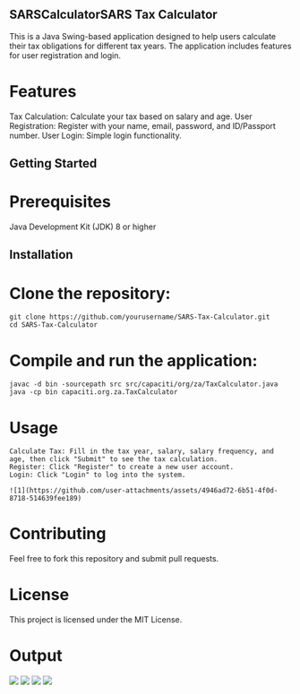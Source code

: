 ## SARSCalculatorSARS Tax Calculator
This is a Java Swing-based application designed to help users calculate their tax obligations for different tax years. The application includes features for user registration and login.

# Features
  Tax Calculation: Calculate your tax based on salary and age.
  User Registration: Register with your name, email, password, and ID/Passport number.
  User Login: Simple login functionality.
## Getting Started
# Prerequisites
  Java Development Kit (JDK) 8 or higher
## Installation
# Clone the repository:

    git clone https://github.com/yourusername/SARS-Tax-Calculator.git
    cd SARS-Tax-Calculator
# Compile and run the application:


    javac -d bin -sourcepath src src/capaciti/org/za/TaxCalculator.java
    java -cp bin capaciti.org.za.TaxCalculator
# Usage
    Calculate Tax: Fill in the tax year, salary, salary frequency, and age, then click "Submit" to see the tax calculation.
    Register: Click "Register" to create a new user account.
    Login: Click "Login" to log into the system.

    ![1](https://github.com/user-attachments/assets/4946ad72-6b51-4f0d-8718-514639fee189)
# Contributing
Feel free to fork this repository and submit pull requests.

# License
This project is licensed under the MIT License.
# Output
<img src="https://github.com/user-attachments/assets/2c70c375-6f81-4578-afd8-6fd87e5fd0a3" >

<img src="https://github.com/user-attachments/assets/00d4c33c-3c61-4c84-9053-26c3f3643765" >



<img src="https://github.com/user-attachments/assets/d663907f-1847-4cd5-bc2a-c74e9a988e39" >



<img src="https://github.com/user-attachments/assets/deef2cfe-4eeb-47db-aea3-c2bd466998dd" >


  
  
